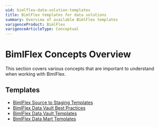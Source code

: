```yaml
---
uid: bimlflex-data-solution-templates
title: BimlFlex templates for data solutions
summary: Overview of available BimlFlex templates
varigenceProduct: BimlFlex
varigenceArticleType: Conceptual
---
```

# BimlFlex Concepts Overview

This section covers various concepts that are important to understand when working with BimlFlex.

## Templates

* [BimlFlex Source to Staging Templates](xref:bimlflex-source-to-staging-templates)
* [BimlFlex Data Vault Best Practices](xref:bimlflex-data-best-practices)
* [BimlFlex Data Vault Templates](xref:bimlflex-data-vault-templates)
* [BimlFlex Data Mart Templates](xref:bimlflex-data-mart-templates)
